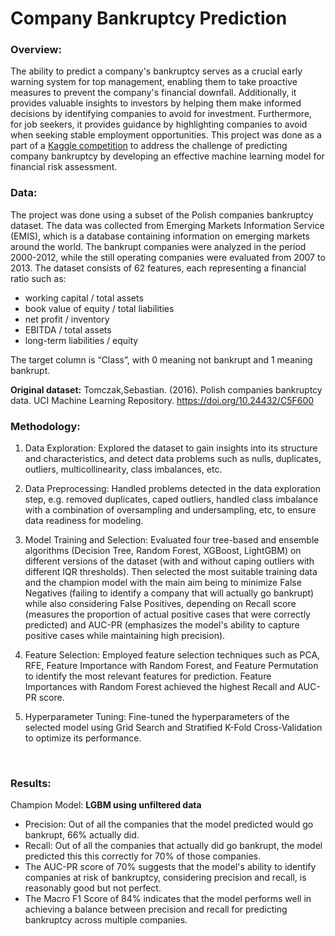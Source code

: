 # Company Bankruptcy Prediction

### Overview:
The ability to predict a company's bankruptcy serves as a crucial early warning system for top management, enabling them to take proactive measures to prevent the company's financial downfall. Additionally, it provides valuable insights to investors by helping them make informed decisions by identifying companies to avoid for investment. Furthermore, for job seekers, it provides guidance by highlighting companies to avoid when seeking stable employment opportunities.
This project was done as a part of a [Kaggle competition](https://www.kaggle.com/competitions/debi-fintech-bankruptcy-prediction/overview) to address the challenge of predicting company bankruptcy by developing an effective machine learning model for financial risk assessment.
<br>

### Data:
The project was done using a subset of the Polish companies bankruptcy dataset. The data was collected from Emerging Markets Information Service (EMIS), which is a database containing information on emerging markets around the world. The bankrupt companies were analyzed in the period 2000-2012, while the still operating companies were evaluated from 2007 to 2013.
The dataset consists of 62 features, each representing a financial ratio such as:
- working capital / total assets
- book value of equity / total liabilities
- net profit / inventory
- EBITDA / total assets
- long-term liabilities / equity

The target column is “Class”, with 0 meaning not bankrupt and 1 meaning bankrupt. <br>

**Original dataset:** Tomczak,Sebastian. (2016). Polish companies bankruptcy data. UCI Machine Learning Repository. https://doi.org/10.24432/C5F600
<br>

### Methodology:
1. Data Exploration: Explored the dataset to gain insights into its structure and characteristics, and detect data problems such as nulls, duplicates, outliers, multicollinearity, class imbalances, etc.

2. Data Preprocessing: Handled problems detected in the data exploration step, e.g. removed duplicates, caped outliers, handled class imbalance with a combination of oversampling and undersampling, etc, to ensure data readiness for modeling.

3. Model Training and Selection: Evaluated four tree-based and ensemble algorithms (Decision Tree, Random Forest, XGBoost, LightGBM) on different versions of the dataset (with and without caping outliers with different IQR thresholds). Then selected the most suitable training data and the champion model with the main aim being to minimize False Negatives (failing to identify a company that will actually go bankrupt) while also considering False Positives, depending on Recall score (measures the proportion of actual positive cases that were correctly predicted) and AUC-PR (emphasizes the model's ability to capture positive cases while maintaining high precision).

4. Feature Selection: Employed feature selection techniques such as PCA, RFE, Feature Importance with Random Forest, and Feature Permutation to identify the most relevant features for prediction. Feature Importances with Random Forest achieved the highest Recall and AUC-PR score.

5. Hyperparameter Tuning: Fine-tuned the hyperparameters of the selected model using Grid Search and Stratified K-Fold Cross-Validation to optimize its performance.
<br>

### Results:
Champion Model: **LGBM using unfiltered data**
- Precision: Out of all the companies that the model predicted would go bankrupt, 66% actually did.
- Recall: Out of all the companies that actually did go bankrupt, the model predicted this this correctly for 70% of those companies.
- The AUC-PR score of 70% suggests that the model's ability to identify companies at risk of bankruptcy, considering precision and recall, is reasonably good but not perfect.
- The Macro F1 Score of 84% indicates that the model performs well in achieving a balance between precision and recall for predicting bankruptcy across multiple companies.

